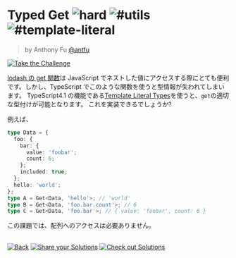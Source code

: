 <!--info-header-start--><h1>Typed Get <img src="https://img.shields.io/badge/-hard-de3d37" alt="hard"/> <img src="https://img.shields.io/badge/-%23utils-999" alt="#utils"/> <img src="https://img.shields.io/badge/-%23template--literal-999" alt="#template-literal"/></h1><blockquote><p>by Anthony Fu <a href="https://github.com/antfu" target="_blank">@antfu</a></p></blockquote><p><a href="https://tsch.js.org/270/play" target="_blank"><img src="https://img.shields.io/badge/-Take%20the%20Challenge-3178c6?logo=typescript&logoColor=white" alt="Take the Challenge"/></a> </p><!--info-header-end-->

[lodash の get 関数](https://lodash.com/docs/4.17.15#get)は JavaScript でネストした値にアクセスする際にとても便利です。しかし、TypeScript でこのような関数を使うと型情報が失われてしまいます。
TypeScript4.1 の機能である[Template Literal Types](https://devblogs.microsoft.com/typescript/announcing-typescript-4-1-beta/#template-literal-types)を使うと、`get`の適切な型付けが可能となります。
これを実装できるでしょうか?

例えば、

```ts
type Data = {
  foo: {
    bar: {
      value: 'foobar';
      count: 6;
    };
    included: true;
  };
  hello: 'world';
};
type A = Get<Data, 'hello'>; // 'world'
type B = Get<Data, 'foo.bar.count'>; // 6
type C = Get<Data, 'foo.bar'>; // { value: 'foobar', count: 6 }
```

この課題では、配列へのアクセスは必要ありません。

<!--info-footer-start--><br><a href="../../README.md" target="_blank"><img src="https://img.shields.io/badge/-Back-grey" alt="Back"/></a> <a href="https://tsch.js.org/270/answer" target="_blank"><img src="https://img.shields.io/badge/-Share%20your%20Solutions-teal" alt="Share your Solutions"/></a> <a href="https://tsch.js.org/270/solutions" target="_blank"><img src="https://img.shields.io/badge/-Check%20out%20Solutions-de5a77?logo=awesome-lists&logoColor=white" alt="Check out Solutions"/></a> <!--info-footer-end-->
